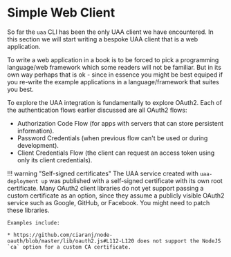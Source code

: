 # Simple Web Client

So far the `uaa` CLI has been the only UAA client we have encountered. In this section we will start writing a bespoke UAA client that is a web application.

To write a web application in a book is to be forced to pick a programming language/web framework which some readers will not be familiar. But in its own way perhaps that is ok - since in essence you might be best equiped if you re-write the example applications in a language/framework that suites you best.

To explore the UAA integration is fundamentally to explore OAuth2. Each of the authentication flows earlier discussed are all OAuth2 flows:

* Authorization Code Flow (for apps with servers that can store persistent information).
* Password Credentials (when previous flow can't be used or during development).
* Client Credentials Flow (the client can request an access token using only its client credentials).


!!! warning "Self-signed certificates"
    The UAA service created with `uaa-deployment up` was published with a self-signed certificate with its own root certificate. Many OAuth2 client libraries do not yet support passing a custom certificate as an option, since they assume a publicly visible OAuth2 service such as Google, GitHub, or Facebook. You might need to patch these libraries.

    Examples include:

    * https://github.com/ciaranj/node-oauth/blob/master/lib/oauth2.js#L112-L120 does not support the NodeJS `ca` option for a custom CA certificate.